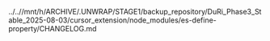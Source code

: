 ../..//mnt/h/ARCHIVE/.UNWRAP/STAGE1/backup_repository/DuRi_Phase3_Stable_2025-08-03/cursor_extension/node_modules/es-define-property/CHANGELOG.md